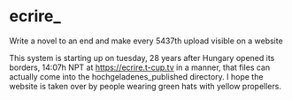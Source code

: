 # ecrire_
Write a novel to an end and make every 5437th upload visible on a website

This system is starting up on tuesday, 28 years after Hungary opened its borders, 14:07h NPT at https://ecrire.t-cup.tv in a manner, that files can actually come into the hochgeladenes_published directory. I hope the website is taken over by people wearing green hats with yellow propellers.
